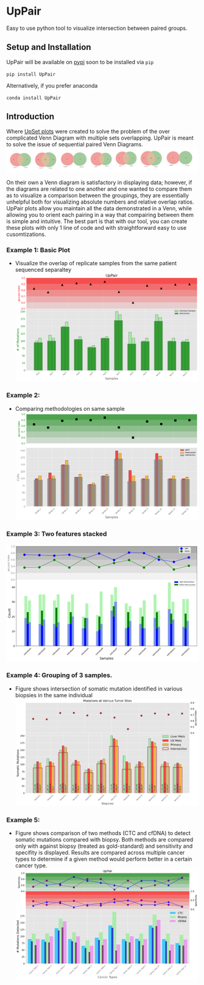 # UpPair
Easy to use  python tool to visualize intersection between paired groups. 

## Setup and Installation 
UpPair will be available on [pypi](https://pypi.org/) soon to be installed via `pip`

`pip install UpPair`

Alternatively, if you prefer anaconda 

`conda install UpPair`

## Introduction
Where [UpSet plots](https://ieeexplore.ieee.org/document/6876017/) were created to solve the problem of the over complicated Venn Diagram with multiple sets overlapping. 
UpPair is meant to solve the issue of sequential paired Venn Diagrams. 
![](https://github.com/dannyrabiz/UpPair/blob/main/Images/Sequential_Venn.png)

On their own a Venn diagram is satisfactory in displaying data; however, if the diagrams are related to one another and one wanted to compare them as to visualize a comparison between the groupings, they are essentially unhelpful both for visualizing absolute numbers and relative overlap ratios. UpPair plots allow you maintain all the data demonstrated in a Venn, while allowing you to orient each pairing in a way that compairing between them is simple and intuitive. The best part is that with our tool, you can create these plots with only 1 line of code and with straightforward easy to use cusomtizations.


### Example 1: Basic Plot 
- Visualize the overlap of replicate samples from the same patient sequenced separaltey
![](https://github.com/dannyrabiz/UpPair/blob/main/Images/Example1.png)

### Example 2: 
- Comparing methodologies on same sample
![](https://github.com/dannyrabiz/UpPair/blob/main/Images/Example2.png)

### Example 3: Two features stacked
![](https://github.com/dannyrabiz/UpPair/blob/main/Images/Example3.png)

### Example 4: Grouping of 3 samples. 
- Figure shows intersection of somatic mutation identified in various biopsies in the same individual
![](https://github.com/dannyrabiz/UpPair/blob/main/Images/Example4.png)

### Example 5:  
- Figure shows comparison of two methods (CTC and cfDNA) to detect somatic mutations compared with biopsy. Both methods are compared only with against biopsy (treated as gold-standard) and sensitivity and specifity is displayed. Results are compared across multiple cancer types to determine if a given method would perform better in a certain cancer type. 
![](https://github.com/dannyrabiz/UpPair/blob/main/Images/Example5.png)
